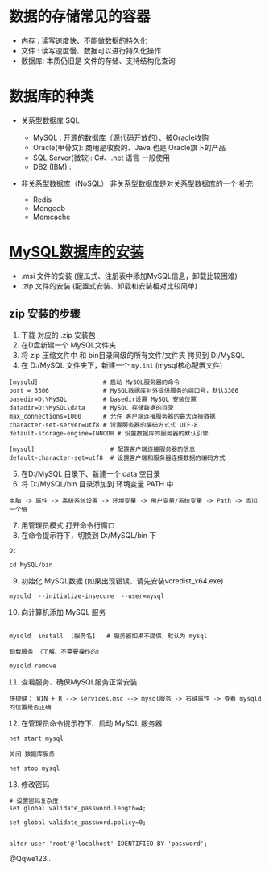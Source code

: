 # 数据的存储常见的容器
- 内存 : 读写速度快、不能做数据的持久化
- 文件 : 读写速度慢、数据可以进行持久化操作
- 数据库: 本质仍旧是 文件的存储、支持结构化查询

# 数据库的种类

- 关系型数据库 SQL
   - MySQL : 开源的数据库（源代码开放的）、被Oracle收购
   - Oracle(甲骨文): 商用是收费的、Java 也是 Oracle旗下的产品
   - SQL Server(微软): C#、.net 语言 一般使用
   - DB2 (IBM) : 

- 非关系型数据库（NoSQL）
非关系型数据库是对关系型数据库的一个 补充
   - Redis 
   - Mongodb
   - Memcache


# [MySQL数据库的安装](https://dev.mysql.com/downloads/mysql/)

-  .msi 文件的安装 (傻瓜式、注册表中添加MySQL信息，卸载比较困难)
-  .zip 文件的安装 (配置式安装、卸载和安装相对比较简单)

## zip 安装的步骤 

1. 下载 对应的 .zip 安装包
2. 在D盘新建一个 MySQL文件夹
3. 将 zip 压缩文件中 和 bin目录同级的所有文件/文件夹 拷贝到 D:/MySQL
4. 在 D:/MySQL 文件夹下，新建一个 `my.ini` (mysql核心配置文件)

```
[mysqld]                  # 启动 MySQL服务器的命令 
port = 3306    			  # MySQL数据库对外提供服务的端口号，默认3306
basedir=D:\MySQL          # basedir设置 MySQL 安装位置
datadir=D:\MySQL\data     # MySQL 存储数据的目录
max_connections=1000      # 允许 客户端连接服务器的最大连接数据
character-set-server=utf8 # 设置服务器的编码方式式 UTF-8
default-storage-engine=INNODB # 设置数据库的服务器的默认引擎

[mysql]                     # 配置客户端连接服务器的信息
default-character-set=utf8  # 设置客户端和服务器连接数据的编码方式

```
5. 在D:/MySQL 目录下、新建一个 data 空目录
6. 将 D:/MySQL/bin 目录添加到 环境变量 PATH 中 

```
电脑 -> 属性 -> 高级系统设置 -> 环境变量 -> 用户变量/系统变量 -> Path -> 添加一个值 
```
7. 用管理员模式 打开命令行窗口 
8. 在命令提示符下，切换到  D:/MySQL/bin 下 

```
D:

cd MySQL/bin
```
9. 初始化 MySQL数据 (如果出现错误、请先安装vcredist_x64.exe)

```
mysqld  --initialize-insecure  --user=mysql
```
10. 向计算机添加 MySQL 服务

```

mysqld  install  [服务名]   # 服务器如果不提供，默认为 mysql

卸载服务 （了解、不需要操作的）

mysqld remove

```
11. 查看服务、确保MySQL服务正常安装

```
快捷键： WIN + R --> services.msc --> mysql服务 -> 右键属性 -> 查看 mysqld的位置是否正确

```

12. 在管理员命令提示符下、启动 MySQL 服务器

```
net start mysql 

关闭 数据库服务 

net stop mysql
```

13. 修改密码
```
# 设置密码复杂度
set global validate_password.length=4;

set global validate_password.policy=0;


alter user 'root'@'localhost' IDENTIFIED BY 'password';
```


@Qqwe123..